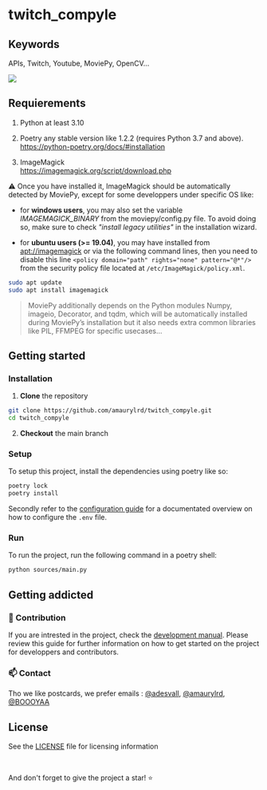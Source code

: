 # twitch_compyle 

## Keywords 

APIs, Twitch, Youtube, MoviePy, OpenCV...

![](https://www.minuitdouze.com/wp-content/uploads/twitch-youtube-logo-banner.jpg)

## Requierements

1. Python at least 3.10
   
2. Poetry any stable version like 1.2.2 (requires Python 3.7 and above). <br>
https://python-poetry.org/docs/#installation

3. ImageMagick <br>
https://imagemagick.org/script/download.php 

:warning: Once you have installed it, ImageMagick should be automatically detected by MoviePy, except for some developpers under specific OS like:
- for **windows users**, you may also set the variable _IMAGEMAGICK_BINARY_ from the moviepy/config.py file. To avoid doing so, make sure to check _"install legacy utilities"_ in the installation wizard.
  
- for **ubuntu users (>= 19.04)**, you may have installed from [apt://imagemagick]() or via the following command lines, then you need to disable this line ``<policy domain="path" rights="none" pattern="@*"/>`` from the security policy file located at ``/etc/ImageMagick/policy.xml``.

```sh
sudo apt update
sudo apt install imagemagick
```

> MoviePy additionally depends on the Python modules Numpy, imageio, Decorator, and tqdm, which will be automatically installed during MoviePy’s installation but it also needs extra common libraries like PIL, FFMPEG for specific usecases...

## Getting started

### Installation

1. **Clone** the repository

```sh 
git clone https://github.com/amaurylrd/twitch_compyle.git
cd twitch_compyle
```

2. **Checkout** the main branch

### Setup

To setup this project, install the dependencies using poetry like so:

```sh 
poetry lock
poetry install
```

Secondly refer to the [configuration guide](/CONFIGURATION.md) for a documentated overview on how to configure the ``.env`` file.

### Run

To run the project, run the following command in a poetry shell:

```sh 
python sources/main.py
```

## Getting addicted

### 🚧 Contribution

If you are intrested in the project, check the [development manual](/DEVELOPMENT.md).
Please review this guide for further information on how to get started on the project for developpers and contributors.

### 📫 Contact 
  
Tho we like postcards, we prefer emails : [@adesvall](https://github.com/adesvall), [@amaurylrd](https://github.com/amaurylrd), [@BOOOYAA](https://github.com/BOOOYAA)

## License

See the [LICENSE](/LICENSE) file for licensing information

<br>

And don't forget to give the project a star! :star:
